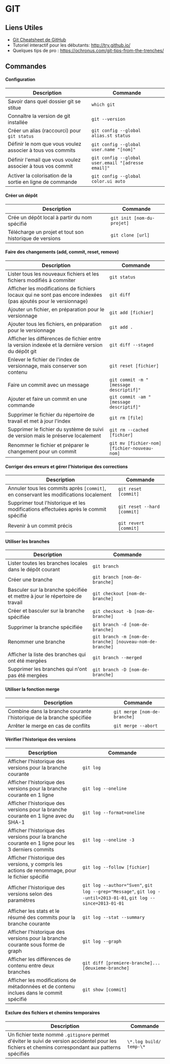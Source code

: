 # GIT


## Liens Utiles

- [Git Cheatsheet de GitHub](https://services.github.com/on-demand/downloads/fr/github-git-cheat-sheet.pdf)
- Tutoriel interactif pour les débutants: http://try.github.io/
- Quelques tips de pro : https://ochronus.com/git-tips-from-the-trenches/


## Commandes


#### Configuration

|Description|Commande|
|-----------|--------|
|Savoir dans quel dossier git se stitue|`which git`|
|Connaître la version de git installée|`git --version`|
|Créer un alias (raccourci) pour `git status`|`git config --global alias.st status`|
|Définir le nom que vous voulez associer à tous vos commits|`git config --global user.name "[nom]"`|
|Définir l'email que vous voulez associer à tous vos commit|`git config --global user.email "[adresse email]"`|
|Activer la colorisation de la sortie en ligne de commande|`git config --global color.ui auto`|


#### Créer un dépôt

|Description|Commande|
|-----------|--------|
|Crée un dépôt local à partir du nom spécifié|`git init [nom-du-projet]`|
|Télécharge un projet et tout son historique de versions|`git clone [url]`|


#### Faire des changements (add, commit, reset, remove)

|Description|Commande|
|-----------|--------|
|Lister tous les nouveaux fichiers et les fichiers modifiés à commiter|`git status`|
|Afficher les modifications de fichiers locaux qui ne sont pas encore indexées (pas ajoutés pour le versionnage)|`git diff`|
|Ajouter un fichier, en préparation pour le versionnage|`git add [fichier]`|
|Ajouter tous les fichiers, en préparation pour le versionnage|`git add .`|
|Afficher les différences de fichier entre la version indexée et la dernière version du dépôt git|`git diff --staged`|
|Enlever le fichier de l'index de versionnage, mais conserver son contenu|`git reset [fichier]`|
|Faire un commit avec un message|`git commit -m "[message descriptif]"`|
|Ajouter et faire un commit en une commande|`git commit -am "[message descriptif]"`|
|Supprimer le fichier du répertoire de travail et met à jour l'index|`git rm [file]`|
|Supprimer le fichier du système de suivi de version mais le préserve localement|`git rm --cached [fichier]`| 
|Renommer le fichier et préparer le changement pour un commit |`git mv [fichier-nom] [fichier-nouveau-nom]`|


#### Corriger des erreurs et gérer l'historique des corrections

|Description|Commande|
|-----------|--------|
|Annuler tous les commits après `[commit]`, en conservant les modifications localement|`git reset [commit]`|
|Supprimer tout l'historique et les modifications effectuées après le commit spécifié|`git reset --hard [commit]`|
|Revenir à un commit précis|`git revert [commit]`|


#### Utiliser les branches

|Description|Commande|
|-----------|--------|
|Lister toutes les branches locales dans le dépôt courant|`git branch`|
|Créer une branche|`git branch [nom-de-branche]`|
|Basculer sur la branche spécifiée et mettre à jour le répertoire de travail|`git checkout [nom-de-branche]`|
|Créer et basculer sur la branche spécifiée|`git checkout -b [nom-de-branche]`|
|Supprimer la branche spécifiée|`git branch -d [nom-de-branche]`|
|Renommer une branche|`git branch -m [nom-de-branche] [nouveau-nom-de-branche]`|
|Afficher la liste des branches qui ont été mergées|`git branch --merged`|
|Supprimer les branches qui n'ont pas été mergées|`git branch -D [nom-de-branche]`|


#### Utiliser la fonction merge

|Description|Commande|
|-----------|--------|
|Combine dans la branche courante l'historique de la branche spécifiée|`git merge [nom-de-branche]`|
|Arrêter le merge en cas de conflits|`git merge --abort`|


#### Vérifier l'historique des versions

|Description|Commande|
|-----------|--------|
|Afficher l'historique des versions pour la branche courante|`git log`|
|Afficher l'historique des versions pour la branche courante en 1 ligne|`git log --oneline`|
|Afficher l'historique des versions pour la branche courante en 1 ligne avec du SHA-1|`git log --format=oneline`|
|Afficher l'historique des versions pour la branche courante en 1 ligne pour les 3 derniers commits|`git log --oneline -3`|
|Afficher l'historique des versions, y compris les actions de renommage, pour le fichier spécifié|`git log --follow [fichier]`|
|Afficher l'historique des versions selon des paramètres|`git log --author="Sven"`, `git log --grep="Message"`, `git log --until=2013-01-01`, `git log --since=2013-01-01`|
|Afficher les stats et le résumé des commits pour la branche courante|`git log --stat --summary`|
|Afficher l'historique des versions pour la branche courante sous forme de graph|`git log --graph`|
|Afficher les différences de contenu entre deux branches|`git diff [premiere-branche]...[deuxieme-branche]`|
|Afficher les modifications de métadonnées et de contenu inclues dans le commit spécifié|`git show [commit]`|

#### Exclure des fichiers et chemins temporaires

|Description|Commande|
|-----------|--------|
|Un fichier texte nommé `.gitignore` permet d'éviter le suivi de version accidentel pour les fichiers et chemins correspondant aux patterns spécifiés|`\*.log build/ temp-\*`|
